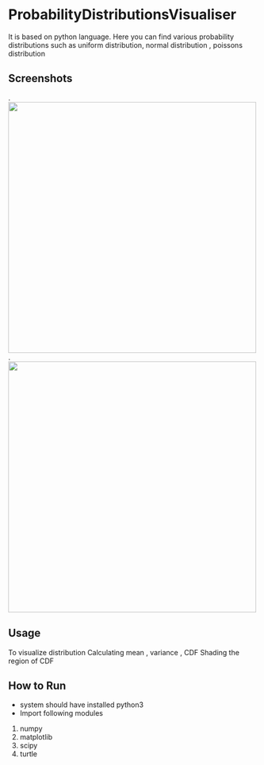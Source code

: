 # ProbabilityDistributionsVisualiser
It is based on python language. Here you can find various probability distributions such as 
uniform distribution, normal distribution , poissons distribution

## Screenshots
.<img src= "https://github.com/rock53-cmd/ProbabilityDistributionsVisualiser/blob/main/Readme%20Images/image1.JPG" width="500" height="505">
.<img src= "https://github.com/rock53-cmd/ProbabilityDistributionsVisualiser/blob/main/Readme%20Images/image2.JPG" width="500" height="505">
## Usage
To visualize distribution 
Calculating mean , variance , CDF
Shading the region of CDF

## How to Run
* system should have installed python3
* Import following modules
1) numpy
2) matplotlib
3) scipy
4) turtle

